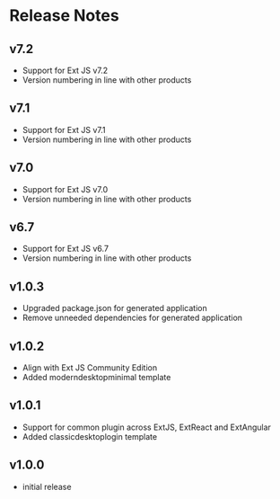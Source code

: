 # Release Notes

## v7.2

* Support for Ext JS v7.2
* Version numbering in line with other products

## v7.1

* Support for Ext JS v7.1
* Version numbering in line with other products

## v7.0

* Support for Ext JS v7.0
* Version numbering in line with other products

## v6.7

* Support for Ext JS v6.7
* Version numbering in line with other products


## v1.0.3

* Upgraded package.json for generated application
* Remove unneeded dependencies for generated application


## v1.0.2

* Align with Ext JS Community Edition
* Added moderndesktopminimal template


## v1.0.1

* Support for common plugin across ExtJS, ExtReact and ExtAngular
* Added classicdesktoplogin template


## v1.0.0

* initial release
